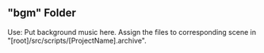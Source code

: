 ## "bgm" Folder
Use: Put background music here. Assign the files to corresponding scene in "[root]/src/scripts/[ProjectName].archive". 